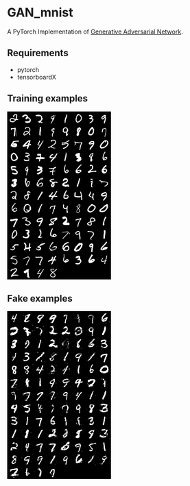 # GAN_mnist
A PyTorch Implementation of [Generative Adversarial Network](https://arxiv.org/abs/1406.2661).

## Requirements
* pytorch
* tensorboardX

## Training examples

![read_images](fig/real_images.png)

## Fake examples
 ![fake_images](fig/fake_images.png)